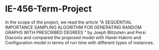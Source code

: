 # IE-456-Term-Project
In the scope of the project, we read the article "A SEQUENTIAL IMPORTANCE SAMPLING ALGORITHM FOR GENERATING RANDOM GRAPHS WITH PRESCRIBED DEGREES ” by Joeph Blitzstein and Persi Diaconis and compared the proposed model with Havel-Hakimi and Configuration model in terms of run time with different types of instances.

